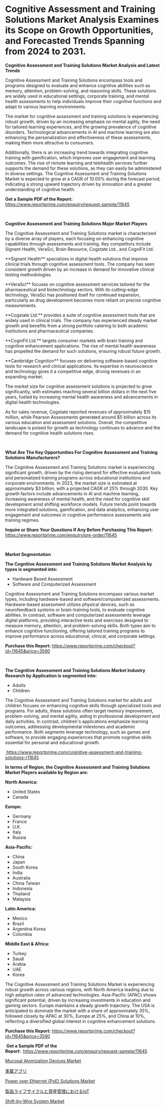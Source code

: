 <p><h1>Cognitive Assessment and Training Solutions Market Analysis Examines its Scope on Growth Opportunities, and Forecasted Trends Spanning from 2024 to 2031.</h1></p><p><strong>Cognitive Assessment and Training Solutions Market Analysis and Latest Trends</strong></p>
<p><p>Cognitive Assessment and Training Solutions encompass tools and programs designed to evaluate and enhance cognitive abilities such as memory, attention, problem-solving, and reasoning skills. These solutions are widely used in educational settings, corporate training, and mental health assessments to help individuals improve their cognitive functions and adapt to various learning environments.</p><p>The market for cognitive assessment and training solutions is experiencing robust growth, driven by an increasing emphasis on mental agility, the need for tailored learning experiences, and the growing prevalence of cognitive disorders. Technological advancements in AI and machine learning are also enhancing the personalization and effectiveness of these assessments, making them more attractive to consumers. </p><p>Additionally, there is an increasing trend towards integrating cognitive training with gamification, which improves user engagement and learning outcomes. The rise of remote learning and telehealth services further supports the demand for these solutions, as they can easily be administered in diverse settings. The Cognitive Assessment and Training Solutions Market is expected to grow at a CAGR of 10.00% during the forecast period, indicating a strong upward trajectory driven by innovation and a greater understanding of cognitive health.</p></p>
<p><strong>Get a Sample PDF of the Report:&nbsp;</strong> <a href="https://www.reportprime.com/enquiry/request-sample/11645">https://www.reportprime.com/enquiry/request-sample/11645</a></p>
<p>&nbsp;</p>
<p><strong>Cognitive Assessment and Training Solutions Major Market Players</strong></p>
<p><p>The Cognitive Assessment and Training Solutions market is characterized by a diverse array of players, each focusing on enhancing cognitive capabilities through assessments and training. Key competitors include Signant Health, VeraSci, Brain Resource, Cogstate Ltd., and CogniFit Ltd.</p><p>**Signant Health** specializes in digital health solutions that improve clinical trials through cognitive assessment tools. The company has seen consistent growth driven by an increase in demand for innovative clinical testing methodologies. </p><p>**VeraSci** focuses on cognitive assessment services tailored for the pharmaceutical and biotechnology sectors. With its cutting-edge technology, VeraSci has positioned itself for continued expansion, particularly as drug development becomes more reliant on precise cognitive measurements.</p><p>**Cogstate Ltd.** provides a suite of cognitive assessment tools that are widely used in clinical trials. The company has experienced steady market growth and benefits from a strong portfolio catering to both academic institutions and pharmaceutical companies.</p><p>**CogniFit Ltd.** targets consumer markets with brain training and cognitive enhancement applications. The rise of mental health awareness has propelled the demand for such solutions, ensuring robust future growth.</p><p>**Cambridge Cognition** focuses on delivering software-based cognitive tests for research and clinical applications. Its expertise in neuroscience and technology gives it a competitive edge, driving revenues in an expanding market.</p><p>The market size for cognitive assessment solutions is projected to grow significantly, with estimates reaching several billion dollars in the next five years, fueled by increasing mental health awareness and advancements in digital health technologies. </p><p>As for sales revenue, Cogstate reported revenues of approximately $15 million, while Pearson Assessments generated around $5 billion across its various education and assessment solutions. Overall, the competitive landscape is poised for growth as technology continues to advance and the demand for cognitive health solutions rises.</p></p>
<p>&nbsp;</p>
<p><strong>What Are The Key Opportunities For Cognitive Assessment and Training Solutions Manufacturers?</strong></p>
<p><p>The Cognitive Assessment and Training Solutions market is experiencing significant growth, driven by the rising demand for effective evaluation tools and personalized training programs across educational institutions and corporate environments. In 2023, the market size is estimated at approximately $3 billion, with a projected CAGR of 25% through 2030. Key growth factors include advancements in AI and machine learning, increasing awareness of mental health, and the need for cognitive skill development amid shifting workforce models. Future trends point towards more integrated solutions, gamification, and data analytics, enhancing user engagement and outcomes in cognitive performance assessments and training regimes.</p></p>
<p><strong>Inquire or Share Your Questions If Any Before Purchasing This Report:</strong> <a href="https://www.reportprime.com/enquiry/pre-order/11645">https://www.reportprime.com/enquiry/pre-order/11645</a></p>
<p>&nbsp;</p>
<p><strong>Market Segmentation</strong></p>
<p><strong>The Cognitive Assessment and Training Solutions Market Analysis by types is segmented into:</strong></p>
<p><ul><li>Hardware Based Assessment</li><li>Software and Computerized Assessment</li></ul></p>
<p><p>Cognitive Assessment and Training Solutions encompass various market types, including hardware-based and software/computerized assessments. Hardware-based assessment utilizes physical devices, such as neurofeedback systems or brain-training tools, to evaluate cognitive abilities. In contrast, software and computerized assessments leverage digital platforms, providing interactive tests and exercises designed to measure memory, attention, and problem-solving skills. Both types aim to enhance cognitive functioning, offering tailored training programs to improve performance across educational, clinical, and corporate settings.</p></p>
<p><strong>Purchase this Report:&nbsp;</strong><a href="https://www.reportprime.com/checkout?id=11645&price=3590">https://www.reportprime.com/checkout?id=11645&price=3590</a></p>
<p>&nbsp;</p>
<p><strong>The Cognitive Assessment and Training Solutions Market Industry Research by Application is segmented into:</strong></p>
<p><ul><li>Adults</li><li>Children</li></ul></p>
<p><p>The Cognitive Assessment and Training Solutions market for adults and children focuses on enhancing cognitive skills through specialized tools and programs. For adults, these solutions often target memory improvement, problem-solving, and mental agility, aiding in professional development and daily activities. In contrast, children's applications emphasize learning outcomes, addressing developmental milestones and academic performance. Both segments leverage technology, such as games and software, to provide engaging experiences that promote cognitive skills essential for personal and educational growth.</p></p>
<p><a href="https://www.reportprime.com/cognitive-assessment-and-training-solutions-r11645">&nbsp;https://www.reportprime.com/cognitive-assessment-and-training-solutions-r11645</a></p>
<p><strong>In terms of Region, the Cognitive Assessment and Training Solutions Market Players available by Region are:</strong></p>
<p>
    <p> <strong> North America: </strong>
        <ul>
            <li>United States</li>
            <li>Canada</li>
        </ul>
        </p> 
    <p> <strong> Europe: </strong>
        <ul>
            <li>Germany</li>
            <li>France</li>
            <li>U.K.</li>
            <li>Italy</li>
            <li>Russia</li>
        </ul>
        </p> 
    <p> <strong> Asia-Pacific: </strong>
        <ul>
            <li>China</li>
            <li>Japan</li>
            <li>South Korea</li>
            <li>India</li>
            <li>Australia</li>
            <li>China Taiwan</li>
            <li>Indonesia</li>
            <li>Thailand</li>
            <li>Malaysia</li>
        </ul>
        </p> 
    <p> <strong> Latin America: </strong>
        <ul>
            <li>Mexico</li>
            <li>Brazil</li>
            <li>Argentina Korea</li>
            <li>Colombia</li>
        </ul>
        </p> 
    <p> <strong> Middle East & Africa: </strong>
        <ul>
            <li>Turkey</li>
            <li>Saudi</li>
            <li>Arabia</li>
            <li>UAE</li>
            <li>Korea</li>
        </ul>
    </p>
    </p>
<p><p>The Cognitive Assessment and Training Solutions Market is experiencing robust growth across various regions, with North America leading due to high adoption rates of advanced technologies. Asia-Pacific (APAC) shows significant potential, driven by increasing investments in education and gaming sectors. Europe maintains a steady growth trajectory. The USA is anticipated to dominate the market with a share of approximately 35%, followed closely by APAC at 30%, Europe at 25%, and China at 10%, reflecting a diversified global interest in cognitive enhancement solutions.</p></p>
<p><strong>Purchase this Report: </strong><a href="https://www.reportprime.com/checkout?id=11645&price=3590">https://www.reportprime.com/checkout?id=11645&price=3590</a></p>
<p>&nbsp;<strong>Get a Sample PDF of the Report:&nbsp;&nbsp;</strong><a href="https://www.reportprime.com/enquiry/request-sample/11645">https://www.reportprime.com/enquiry/request-sample/11645</a></p>
<p><strong></strong></p>
<p><p><a href="https://www.linkedin.com/pulse/mucosal-atomization-devices-market-growth-outlook-from-2024-ooffe?trackingId=1iueMUOpToWPuWr3h43grQ%3D%3D">Mucosal Atomization Devices Market</a></p><p><a href="https://medium.com/@dm15982023/%E8%BB%8A%E8%BC%89%E3%82%A2%E3%83%97%E3%83%AA%E5%B8%82%E5%A0%B4%E3%81%AE%E6%B7%B1%E5%A0%80%E3%82%8A-%E3%81%9D%E3%81%AE%E3%83%88%E3%83%AC%E3%83%B3%E3%83%89-%E5%B8%82%E5%A0%B4%E3%82%BB%E3%82%B0%E3%83%A1%E3%83%B3%E3%83%86%E3%83%BC%E3%82%B7%E3%83%A7%E3%83%B3-%E7%AB%B6%E4%BA%89%E5%88%86%E6%9E%90-1accf2b5c344">車載アプリ</a></p><p><a href="https://issuu.com/reportprime-2/docs/power-over-ethernet-poe-solutions-m_0c03d1afc6d6cc">Power over Ethernet (PoE) Solutions Market</a></p><p><a href="https://medium.com/@dm15982023/iot-in-product-lifecycle-and-asset-management-market-%E3%81%AF-%E3%82%B3%E3%82%B9%E3%83%88%E7%AE%A1%E7%90%86%E3%81%A8%E5%8A%B9%E7%8E%87%E5%90%91%E4%B8%8A%E3%82%92%E5%84%AA%E5%85%88%E3%81%97%E3%81%BE%E3%81%99-1f6fb08f93a3">製品ライフサイクルと資産管理におけるIoT</a></p><p><a href="https://issuu.com/reportprime-2/docs/shift-by-wire-system-market-size-20_4bdfece1bad60c">Shift-by-Wire System Market</a></p></p>